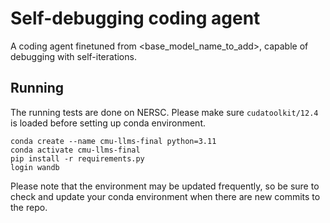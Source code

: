 # Self-debugging coding agent

A coding agent finetuned from <base_model_name_to_add>, capable of debugging with self-iterations.

## Running
The running tests are done on NERSC. Please make sure `cudatoolkit/12.4` is loaded before setting up conda environment.
```
conda create --name cmu-llms-final python=3.11
conda activate cmu-llms-final
pip install -r requirements.py
login wandb
```
Please note that the environment may be updated frequently, so be sure to check and update your conda environment when there are new commits to the repo.

